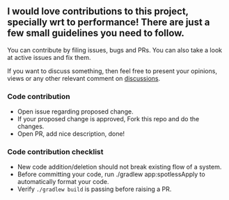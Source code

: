 ## I would love contributions to this project, specially wrt to performance! There are just a few small guidelines you need to follow.


You can contribute by filing issues, bugs and PRs. You can also take a look at active issues and fix them.

If you want to discuss something, then feel free to present your opinions, views or any other relevant comment on [discussions](https://github.com/Varsha-Kulkarni/scrollablebarchart-compose/discussions). 

### Code contribution

- Open issue regarding proposed change.
- If your proposed change is approved, Fork this repo and do the changes.
- Open PR, add nice description, done!

### Code contribution checklist

- New code addition/deletion should not break existing flow of a system.
- Before committing your code, run ./gradlew app:spotlessApply to automatically format your code.
- Verify `./gradlew build` is passing before raising a PR.
